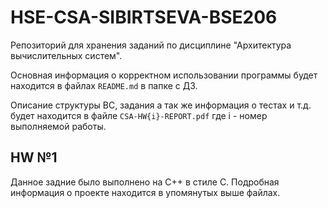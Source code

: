 # HSE-CSA-SIBIRTSEVA-BSE206
Репозиторий для хранения заданий по дисциплине "Архитектура вычислительных систем".

Основная информация о корректном использовании программы будет находится в файлах ```README.md``` в папке с ДЗ.

Описание структуры ВС, задания а так же информация о тестах и т.д. будет  находится в файле ```CSA-HW{i}-REPORT.pdf``` где i - номер выполняемой работы.

## HW №1
Данное задние было выполнено на С++ в стиле С. Подробная информация о проекте находится в упомянутых выше файлах.
